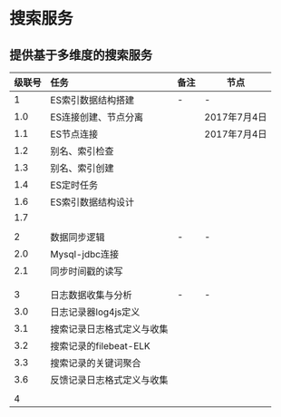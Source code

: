 
# 搜索服务

## 提供基于多维度的搜索服务

|级联号|任务|备注|节点|
|:---|:---|:---|---|
|1|ES索引数据结构搭建|-|-|
|1.0|ES连接创建、节点分离||2017年7月4日|
|1.1|ES节点连接||2017年7月4日|
|1.2|别名、索引检查|||
|1.3|别名、索引创建|||
|1.4|ES定时任务|||
|1.6|ES索引数据结构设计|||
|1.7||||
|||||
|2|数据同步逻辑|-|-|
|2.0|Mysql-jdbc连接|||
|2.1|同步时间戳的读写|||
|||||
|||||
|3|日志数据收集与分析|-|-|
|3.0|日志记录器log4js定义|||
|3.1|搜索记录日志格式定义与收集|||
|3.2|搜索记录的filebeat-ELK|||
|3.3|搜索记录的关键词聚合|||
|3.6|反馈记录日志格式定义与收集|||
||||
|4||||